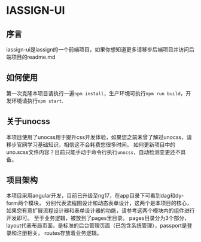 # IASSIGN-UI
## 序言
iassign-ui是iassign的一个前端项目，如果你想知道更多请移步后端项目并访问后端项目的readme.md

## 如何使用
第一次克隆本项目请执行一遍`npm install`，生产环境可执行`npm run build`，开发环境请执行`npm start`.

## 关于unocss
本项目使用了unocss用于提升css开发体验，如果您之前未曾了解过unocss，请移步官网学习基础知识，相信这不会耗费您很多时间。
如何更新项目中的uno.scss文件内容？目前只能手动于命令行执行`unocss`，自动检测变更还不具备。
## 项目架构
本项目采用angular开发，目前已升级至ng17，在app目录下可看到dag和dy-form两个模块，
分别代表流程图设计和动态表单设计，这两个是本项目的核心，如果您有意扩展流程设计器和表单设计器的功能，请参考这两个模块内的组件进行开发即可。
至于业务逻辑，被放到了pages里目录。
pages目录分为3个部分，layout代表布局页面，是标准的后台管理页面（已包含系统管理），passport是登录和注册相关，
routes存放着业务逻辑。